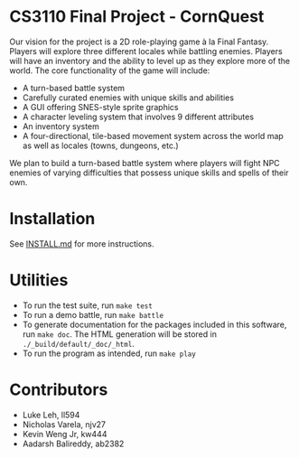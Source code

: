 # CS3110 Final Project - CornQuest

Our vision for the project is a 2D role-playing game à la Final Fantasy. Players will explore three different locales while battling enemies. Players will have an inventory and the ability to level up as they explore more of the world. The core functionality of the game will include:
 - A turn-based battle system
 - Carefully curated enemies with unique skills and abilities
 - A GUI offering SNES-style sprite graphics
 - A character leveling system that involves 9 different attributes
 - An inventory system
 - A four-directional, tile-based movement system across the world map as well as locales (towns, dungeons, etc.)
 
We plan to build a turn-based battle system where players will fight NPC enemies of varying difficulties that possess unique skills and spells of their own.

# Installation
See [INSTALL.md](./INSTALL.md) for more instructions.

# Utilities
- To run the test suite, run `make test`
- To run a demo battle, run `make battle`
- To generate documentation for the packages included in this software, run `make doc`. The HTML generation will be stored in `./_build/default/_doc/_html`.
- To run the program as intended, run `make play`

# Contributors
- Luke Leh, ll594
- Nicholas Varela, njv27
- Kevin Weng Jr, kw444
- Aadarsh Balireddy, ab2382

